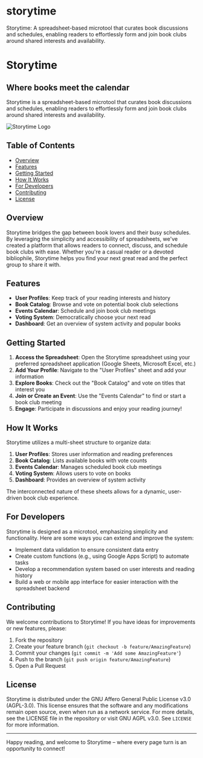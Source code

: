 # storytime
Storytime: A spreadsheet-based microtool that curates book discussions and schedules, enabling readers to effortlessly form and join book clubs around shared interests and availability.

# Storytime

## Where books meet the calendar

Storytime is a spreadsheet-based microtool that curates book discussions and schedules, enabling readers to effortlessly form and join book clubs around shared interests and availability.

![Storytime Logo](https://placeholder.com/wp-content/uploads/2018/10/placeholder.com-logo1.png)

## Table of Contents
- [Overview](#overview)
- [Features](#features)
- [Getting Started](#getting-started)
- [How It Works](#how-it-works)
- [For Developers](#for-developers)
- [Contributing](#contributing)
- [License](#license)

## Overview

Storytime bridges the gap between book lovers and their busy schedules. By leveraging the simplicity and accessibility of spreadsheets, we've created a platform that allows readers to connect, discuss, and schedule book clubs with ease. Whether you're a casual reader or a devoted bibliophile, Storytime helps you find your next great read and the perfect group to share it with.

## Features

- **User Profiles**: Keep track of your reading interests and history
- **Book Catalog**: Browse and vote on potential book club selections
- **Events Calendar**: Schedule and join book club meetings
- **Voting System**: Democratically choose your next read
- **Dashboard**: Get an overview of system activity and popular books

## Getting Started

1. **Access the Spreadsheet**: Open the Storytime spreadsheet using your preferred spreadsheet application (Google Sheets, Microsoft Excel, etc.)
2. **Add Your Profile**: Navigate to the "User Profiles" sheet and add your information
3. **Explore Books**: Check out the "Book Catalog" and vote on titles that interest you
4. **Join or Create an Event**: Use the "Events Calendar" to find or start a book club meeting
5. **Engage**: Participate in discussions and enjoy your reading journey!

## How It Works

Storytime utilizes a multi-sheet structure to organize data:

1. **User Profiles**: Stores user information and reading preferences
2. **Book Catalog**: Lists available books with vote counts
3. **Events Calendar**: Manages scheduled book club meetings
4. **Voting System**: Allows users to vote on books
5. **Dashboard**: Provides an overview of system activity

The interconnected nature of these sheets allows for a dynamic, user-driven book club experience.

## For Developers

Storytime is designed as a microtool, emphasizing simplicity and functionality. Here are some ways you can extend and improve the system:

- Implement data validation to ensure consistent data entry
- Create custom functions (e.g., using Google Apps Script) to automate tasks
- Develop a recommendation system based on user interests and reading history
- Build a web or mobile app interface for easier interaction with the spreadsheet backend

## Contributing

We welcome contributions to Storytime! If you have ideas for improvements or new features, please:

1. Fork the repository
2. Create your feature branch (`git checkout -b feature/AmazingFeature`)
3. Commit your changes (`git commit -m 'Add some AmazingFeature'`)
4. Push to the branch (`git push origin feature/AmazingFeature`)
5. Open a Pull Request

## License

Storytime is distributed under the GNU Affero General Public License v3.0 (AGPL-3.0). This license ensures that the software and any modifications remain open source, even when run as a network service. For more details, see the LICENSE file in the repository or visit GNU AGPL v3.0. See `LICENSE` for more information.

---

Happy reading, and welcome to Storytime – where every page turn is an opportunity to connect!
